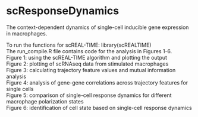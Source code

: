 # scResponseDynamics
The context-dependent dynamics of single-cell inducible gene expression in macrophages.

To run the functions for scREAL-TIME: library(scREALTIME) \
The run_compile.R file contains code for the analysis in Figures 1-6. \
Figure 1: using the scREAL-TIME algorithm and plotting the output \
Figure 2: plotting of scRNAseq data from stimulated macrophages\
Figure 3: calculating trajectory feature values and mutual information analysis \
Figure 4: analysis of gene-gene correlations across trajectory features for single cells \
Figure 5: comparison of single-cell response dynamics for different macrophage polarization states \
Figure 6: identification of cell state based on single-cell response dynamics